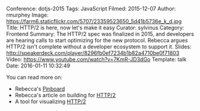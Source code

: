 Conference: dotjs-2015
Tags: JavaScript
Filmed: 2015-12-07
Author: rmurphey
Image: https://farm6.staticflickr.com/5707/23359523650_5d41b5736e_k_d.jpg
Title: HTTP/2 is here, now let's make it easy
Curator: sylvinus
Category: Frontend
Summary: The HTTP/2 spec was finalized in 2015, and developers are hearing calls to start optimizing for the new protocol. Rebecca argues HTTP/2 isn't complete without a developer ecosystem to support it.
Slides: http://speakerdeck.com/player/8296fb0ef7234b1b82a4710be0f71803
Video: https://www.youtube.com/watch?v=7KmR-JD3dGo
Template: talk
Date: 2016-01-11 10:32:49

You can read more on:
- Rebecca's [Pinboard](https://pinboard.in/u:rmurphey/t:http2/) </br>
- Rebecca's article on building for [HTTP/2](http://rmurphey.com/blog/2015/11/25/building-for-http2)</br>
- A tool for visualizing [HTTP/2](http://rmurphey.com/blog/2015/11/28/chrome-http2-log-parser)